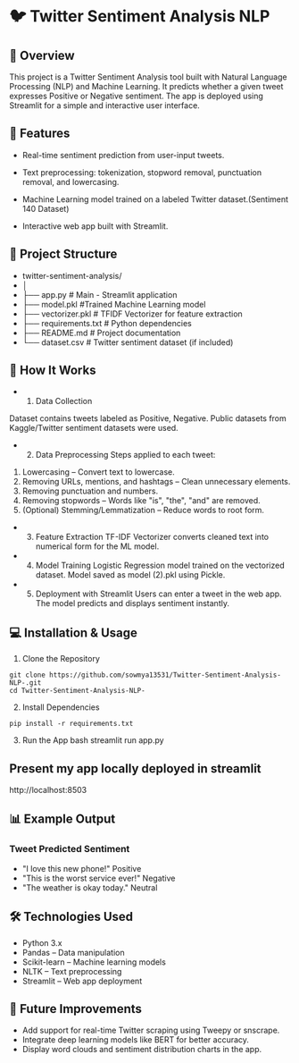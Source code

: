 # 🐦 Twitter Sentiment Analysis NLP

## 📌 Overview

This project is a Twitter Sentiment Analysis tool built with Natural Language Processing (NLP) and Machine Learning.
It predicts whether a given tweet expresses Positive or Negative sentiment.
The app is deployed using Streamlit for a simple and interactive user interface.

## 🚀 Features

- Real-time sentiment prediction from user-input tweets.

- Text preprocessing: tokenization, stopword removal, punctuation removal, and lowercasing.

- Machine Learning model trained on a labeled Twitter dataset.(Sentiment 140 Dataset)

- Interactive web app built with Streamlit.

## 📂 Project Structure

- twitter-sentiment-analysis/
- │
- ├── app.py               # Main - Streamlit application
- ├── model.pkl            #Trained Machine Learning model
- ├── vectorizer.pkl       # TFIDF Vectorizer for feature extraction
- ├── requirements.txt     # Python dependencies
- ├── README.md            # Project documentation
- └── dataset.csv          # Twitter sentiment dataset (if included)

## 🧠 How It Works

- 1. Data Collection

Dataset contains tweets labeled as Positive, Negative.
Public datasets from Kaggle/Twitter sentiment datasets were used.

- 2. Data Preprocessing
Steps applied to each tweet:
1. Lowercasing – Convert text to lowercase.
2. Removing URLs, mentions, and hashtags – Clean unnecessary elements.
3. Removing punctuation and numbers.
4. Removing stopwords – Words like "is", "the", "and" are removed.
5. (Optional) Stemming/Lemmatization – Reduce words to root form.
  
- 3. Feature Extraction
TF-IDF Vectorizer converts cleaned text into numerical form for the ML model.

- 4. Model Training
Logistic Regression model trained on the vectorized dataset.
Model saved as model (2).pkl using Pickle.

- 5. Deployment with Streamlit
Users can enter a tweet in the web app.
The model predicts and displays sentiment instantly.


## 💻 Installation & Usage

1. Clone the Repository
```
git clone https://github.com/sowmya13531/Twitter-Sentiment-Analysis-NLP-.git
cd Twitter-Sentiment-Analysis-NLP-
```

2. Install Dependencies
```
pip install -r requirements.txt
```

3. Run the App
bash
streamlit run app.py
## Present my app locally deployed in streamlit 
http://localhost:8503

## 📊 Example Output
### Tweet	Predicted Sentiment

- "I love this new phone!"	Positive
- "This is the worst service ever!"	Negative
- "The weather is okay today."	Neutral

## 🛠️ Technologies Used

- Python 3.x
- Pandas – Data manipulation
- Scikit-learn – Machine learning models
- NLTK – Text preprocessing
- Streamlit – Web app deployment

## 📌 Future Improvements

- Add support for real-time Twitter scraping using Tweepy or snscrape.
- Integrate deep learning models like BERT for better accuracy.
- Display word clouds and sentiment distribution charts in the app.
